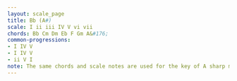```yaml
---
layout: scale_page
title: Bb (A#)
scale: I ii iii IV V vi vii
chords: Bb Cm Dm Eb F Gm A&#176;
common-progressions:
- I IV V
- I IV V
- ii V I
note: The same chords and scale notes are used for the key of A sharp major but this key isn't used often because of notation difficulties caused by the need for a double sharp.
---
```

